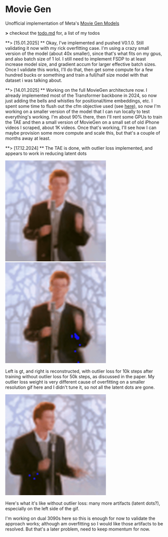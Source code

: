 # Movie Gen

Unofficial implementation of Meta's [Movie Gen Models](https://ai.meta.com/static-resource/movie-gen-research-paper/?utm_source=twitter&utm_medium=organic_social&utm_content=thread&utm_campaign=moviegen)

**>** checkout the [todo.md](todo.md) for, a list of my todos


**>  [15.01.2025] ** Okay, I've implemented and pushed V0.1.0. Still validating it now with my rick overfitting case. I'm using a crazy small version of the model (about 40x smaller), since that's what fits on my gpus, and also batch size of 1 lol. I still need to implement FSDP to at least increase model size, and gradient accum for larger effective batch sizes. Once I validate this works, I'll do that, then get some compute for a few hundred bucks or something and train a full/half size model with that dataset i was talking about.

**> [14.01.2025] ** Working on the full MovieGen architecture now. I already implemented most of the Transformer backbone in 2024, so now just adding the bells and whistles for positional/time embeddings, etc. I spent some time to flush out the cfm objective used (see [here](https://gist.github.com/MathieuTuli/b0859a8a62439999a0a33d55cb297189)), so now I'm working on a smaller version of the model that I can run locally to test everything's working. I'm about 90% there, then I'll rent some GPUs to train the TAE and then a small version of MovieGen on a small set of old iPhone videos I scraped, about 1K videos. Once that's working, I'll see how I can maybe provision some more compute and scale this, but that's a couple of months away at least.

**> [17.12.2024] ** The TAE is done, with outlier loss implemented, and appears to work in reducing latent dots

![gt gif](./readme-media/gt.gif)
![generated gif](./readme-media/gen.gif)

Left is gt, and right is reconstructed, with outlier loss for 10k steps after training without outlier loss for 50k steps, as discussed in the paper. My outlier loss weight is very different cause of overfitting on a smaller resolution gif here and I didn't tune it, so not all the latent dots are gone.

![generated gif](./readme-media/before_outlier.gif)

Here's what it's like without outlier loss: many more artifacts (latent dots?), especially on the left side of the gif.

I'm working on dual 3090s here so this is enough for now to validate the approach works; although  am overfitting so I would like those artifacts to be resolved. But that's a later problem, need to keep momentum for now.
